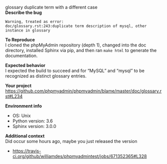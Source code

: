 glossary duplicate term with a different case  
**Describe the bug**  
```
Warning, treated as error:
doc/glossary.rst:243:duplicate term description of mysql, other instance in glossary
```  

**To Reproduce**  
I cloned the phpMyAdmin repository (depth 1), changed into the doc directory, installed Sphinx via pip, and then ran `make html` to generate the documentation.

**Expected behavior**  
I expected the build to succeed and for “MySQL” and “mysql” to be recognized as distinct glossary entries.

**Your project**  
https://github.com/phpmyadmin/phpmyadmin/blame/master/doc/glossary.rst#L234

**Environment info**  
- OS: Unix  
- Python version: 3.6  
- Sphinx version: 3.0.0  

**Additional context**  
Did occur some hours ago, maybe you just released the version

- https://travis-ci.org/github/williamdes/phpmyadmintest/jobs/671352365#L328